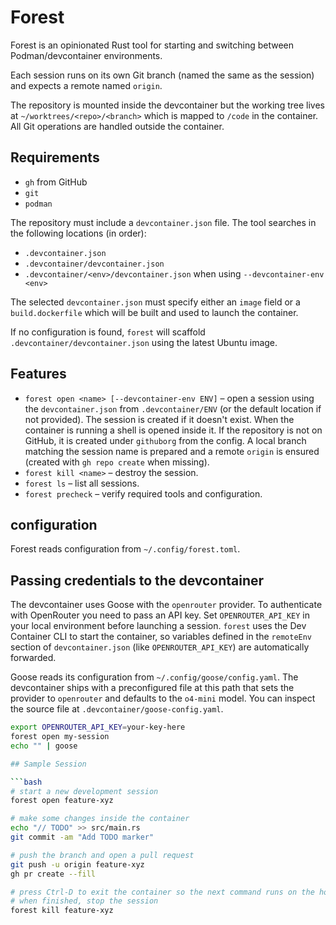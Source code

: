 # Forest

Forest is an opinionated Rust tool for starting and switching between
Podman/devcontainer environments.

Each session runs on its own Git branch (named the same as the session) and
expects a remote named `origin`.

The repository is mounted inside the devcontainer but the working tree lives at
`~/worktrees/<repo>/<branch>` which is mapped to `/code` in the container.
All Git operations are handled outside the container.

## Requirements
- `gh` from GitHub
- `git`
- `podman`

The repository must include a `devcontainer.json` file. The tool searches in
the following locations (in order):

- `.devcontainer.json`
- `.devcontainer/devcontainer.json`
- `.devcontainer/<env>/devcontainer.json` when using `--devcontainer-env <env>`

The selected `devcontainer.json` must specify either an `image` field or a
`build.dockerfile` which will be built and used to launch the container.

If no configuration is found, `forest` will scaffold `.devcontainer/devcontainer.json`
using the latest Ubuntu image.

## Features
- `forest open <name> [--devcontainer-env ENV]` – open a session using the
  `devcontainer.json` from `.devcontainer/ENV` (or the default location if not
  provided). The session is created if it doesn't exist. When the container is
  running a shell is opened inside it. If the repository is not on GitHub, it is
  created under `githuborg` from the config. A local branch matching the session
  name is prepared and a remote `origin` is ensured (created with `gh repo
  create` when missing).
- `forest kill <name>` – destroy the session.
- `forest ls` – list all sessions.
- `forest precheck` – verify required tools and configuration.

## configuration

Forest reads configuration from `~/.config/forest.toml`.

## Passing credentials to the devcontainer

The devcontainer uses Goose with the `openrouter` provider. To authenticate with
OpenRouter you need to pass an API key. Set `OPENROUTER_API_KEY` in your local
environment before launching a session. `forest` uses the Dev Container CLI to
start the container, so variables defined in the `remoteEnv` section of
`devcontainer.json` (like `OPENROUTER_API_KEY`) are automatically forwarded.

Goose reads its configuration from `~/.config/goose/config.yaml`. The
devcontainer ships with a preconfigured file at this path that sets the
provider to `openrouter` and defaults to the `o4-mini` model. You can inspect
the source file at `.devcontainer/goose-config.yaml`.

```bash
export OPENROUTER_API_KEY=your-key-here
forest open my-session
echo "" | goose

## Sample Session

```bash
# start a new development session
forest open feature-xyz

# make some changes inside the container
echo "// TODO" >> src/main.rs
git commit -am "Add TODO marker"

# push the branch and open a pull request
git push -u origin feature-xyz
gh pr create --fill

# press Ctrl-D to exit the container so the next command runs on the host
# when finished, stop the session
forest kill feature-xyz
```
